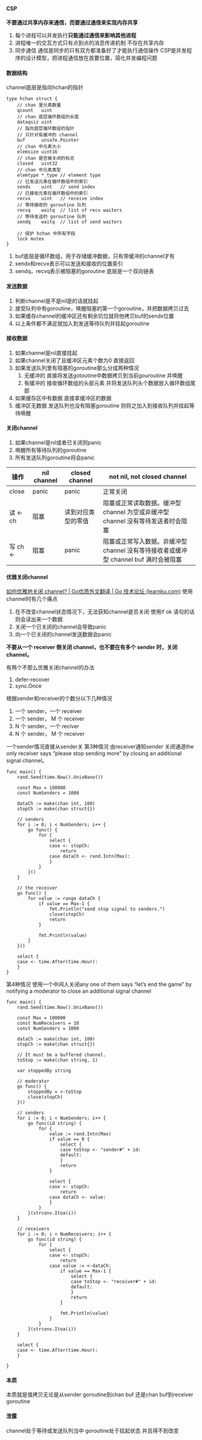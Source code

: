 #### CSP
**不要通过共享内存来通信，而要通过通信来实现内存共享**
1. 每个进程可以并发执行**只能通过通信来影响其他进程**
2. 进程唯一的交互方式只有点到点的消息传递机制 不存在共享内存
3. 同步通信 通信是同步的只有双方都准备好了才能执行通信操作
CSP是并发程序的设计模型，把进程通信放在首要位置，简化并发编程问题

#### 数据结构
channel底层是指向hchan的指针

```
type hchan struct {
    // chan 里元素数量
    qcount   uint
    // chan 底层循环数组的长度
    dataqsiz uint
    // 指向底层循环数组的指针
    // 只针对有缓冲的 channel
    buf      unsafe.Pointer
    // chan 中元素大小
    elemsize uint16
    // chan 是否被关闭的标志
    closed   uint32
    // chan 中元素类型
    elemtype *_type // element type
    // 已发送元素在循环数组中的索引
    sendx    uint   // send index
    // 已接收元素在循环数组中的索引
    recvx    uint   // receive index
    // 等待接收的 goroutine 队列
    recvq    waitq  // list of recv waiters
    // 等待发送的 goroutine 队列
    sendq    waitq  // list of send waiters

    // 保护 hchan 中所有字段
    lock mutex
}
```
1. buf底层是循环数组，用于存储缓冲数据，只有带缓冲的channel才有
2. sendx和recvx表示可以发送和接收的位置索引
3. sendq，recvq表示被阻塞的goroutine  底层是一个双向链表

#### 发送数据
1. 判断channel是不是nil是的话就挂起
2. 接受队列中有goroutine，唤醒阻塞的第一个goroutine，并把数据拷贝过去
3. 如果缓存channel的缓冲区还有剩余坑位就将他拷贝buf的sendx位置
4. 以上条件都不满足就加入到发送等待队列并挂起goroutine

#### 接收数据
1. 如果channel是nil直接挂起
2. 如果channel关闭了且缓冲区元素个数为0 直接返回
3. 如果发送队列里有阻塞的goroutine那么分成两种情况
	1. 无缓冲的 直接将发送gotoutine中数据拷贝到当前gouroutine 并唤醒
	2. 有缓冲的 接收循环数组的头部元素 并将发送队列头个数据放入循环数组尾部
4. 如果缓存区中有数据 直接拿缓冲区的数据
5. 缓冲区无数据 发送队列也没有阻塞goroutine 则将之加入到接收队列并挂起等待唤醒

#### 关闭channel
1. 如果channel是nil或者已关闭则panic
2. 唤醒所有等待队列的goroutine
3. 所有发送队列goroutine将会panic

| 操作      | nil channel | closed channel | not nil, not closed channel                           |
|---------|-------------|----------------|-------------------------------------------------------|
| close   | panic       | panic          | 正常关闭                                                  |
| 读 <- ch | 阻塞          | 读到对应类型的零值      | 阻塞或正常读取数据。缓冲型 channel 为空或非缓冲型 channel 没有等待发送者时会阻塞     |
| 写 ch <- | 阻塞          | panic          | 阻塞或正常写入数据。非缓冲型 channel 没有等待接收者或缓冲型 channel buf 满时会被阻塞 |

#### 优雅关闭channel
[如何优雅地关闭 channel? | Go优质外文翻译 | Go 技术论坛 (learnku.com)](https://learnku.com/go/t/23459/how-to-close-the-channel-gracefully)
使用channel时有几个痛点
1. 在不改变channel状态情况下，无法获知channel是否关闭  使用if ok 语句的话则会读出来一个数据
2. 关闭一个已关闭的channel会导致panic
3. 向一个已关闭的channel发送数据会panic

**不要从一个 receiver 侧关闭 channel，也不要在有多个 sender 时，关闭 channel。**

有两个不那么优雅关闭channel的办法
1. defer-recover
2. sync.Once

根据sender和receiver的个数分以下几种情况
1. 一个 sender，一个 receiver
2. 一个 sender， M 个 receiver
3. N 个 sender，一个 reciver
4. N 个 sender， M 个 receiver

一个sender情况直接从sender关
第3种情况     由receiver通知sender 关闭通道the only receiver says “please stop sending more” by closing an additional signal channel。

```golang
func main() {
	rand.Seed(time.Now().UnixNano())

	const Max = 100000
	const NumSenders = 1000

	dataCh := make(chan int, 100)
	stopCh := make(chan struct{})

	// senders
	for i := 0; i < NumSenders; i++ {
		go func() {
			for {
				select {
				case <- stopCh:
					return
				case dataCh <- rand.Intn(Max):
				}
			}
		}()
	}

	// the receiver
	go func() {
		for value := range dataCh {
			if value == Max-1 {
				fmt.Println("send stop signal to senders.")
				close(stopCh)
				return
			}

			fmt.Println(value)
		}
	}()

	select {
	case <- time.After(time.Hour):
	}
}
```

第4种情况 使用一个中间人关闭any one of them says “let’s end the game” by notifying a moderator to close an additional signal channel

```golang
func main() {
	rand.Seed(time.Now().UnixNano())

	const Max = 100000
	const NumReceivers = 10
	const NumSenders = 1000

	dataCh := make(chan int, 100)
	stopCh := make(chan struct{})

	// It must be a buffered channel.
	toStop := make(chan string, 1)

	var stoppedBy string

	// moderator
	go func() {
		stoppedBy = <-toStop
		close(stopCh)
	}()

	// senders
	for i := 0; i < NumSenders; i++ {
		go func(id string) {
			for {
				value := rand.Intn(Max)
				if value == 0 {
					select {
					case toStop <- "sender#" + id:
					default:
					}
					return
				}

				select {
				case <- stopCh:
					return
				case dataCh <- value:
				}
			}
		}(strconv.Itoa(i))
	}

	// receivers
	for i := 0; i < NumReceivers; i++ {
		go func(id string) {
			for {
				select {
				case <- stopCh:
					return
				case value := <-dataCh:
					if value == Max-1 {
						select {
						case toStop <- "receiver#" + id:
						default:
						}
						return
					}

					fmt.Println(value)
				}
			}
		}(strconv.Itoa(i))
	}

	select {
	case <- time.After(time.Hour):
	}

}
```

#### 本质
本质就是值拷贝无论是从sender goroutine到chan buf 还是chan buf到receiver goroutine

#### 泄露
channel处于等待或发送队列当中 goroutine处于挂起状态 并且得不到改变